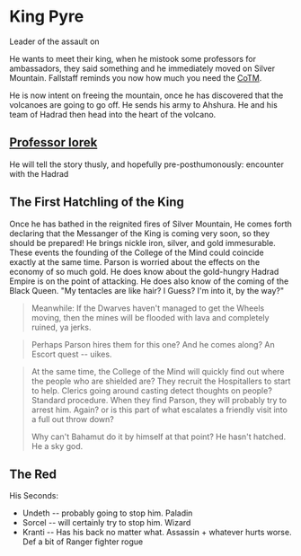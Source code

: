 # King Pyre

Leader of the assault on 

He wants to meet their king, when he mistook some professors for ambassadors, they said something and he immediately moved on Silver Mountain. Fallstaff reminds you now how much you need the [CoTM](/c/mind.md).

He is now intent on freeing the mountain, once he has discovered that the volcanoes are going to go off. He sends his army to Ahshura.  He and his team of Hadrad then head into the heart of the volcano.

## [Professor Iorek](/p/iorek.md) 

He will tell the story thusly, and hopefully pre-posthumonously: encounter with the Hadrad

## The First Hatchling of the King

Once he has bathed in the reignited fires of Silver Mountain, He comes forth declaring that the Messanger of the King is coming very soon, so they should be prepared! He brings nickle iron, silver, and gold immesurable. These events the founding of the College of the Mind could coincide exactly at the same time. Parson is worried about the effects on the economy of so much gold. He does know about the gold-hungry Hadrad Empire is on the point of attacking. He does also know of the coming of the Black Queen. "My tentacles are like hair? I Guess? I'm into it, by the way?" 

> Meanwhile:
> If the Dwarves haven't managed to get the Wheels moving, then the mines will be flooded with lava and completely ruined, ya jerks.

> Perhaps Parson hires them for this one? And he comes along? An Escort quest -- uikes.

> At the same time, the College of the Mind will quickly find out where the people who are shielded are? They recruit the Hospitallers to start to help. Clerics going around casting detect thoughts on people? Standard procedure. When they find Parson, they will probably try to arrest him. Again? or is this part of what escalates a friendly visit into a full out throw down?
>
> Why can't Bahamut do it by himself at that point? He hasn't hatched. He a sky god.

## The Red

His Seconds:
 - Undeth -- probably going to stop him. Paladin
 - Sorcel -- will certainly try to stop him. Wizard
 - Kranti -- Has his back no matter what. Assassin + whatever hurts worse. Def a bit of Ranger fighter rogue